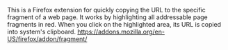 This is a Firefox extension for quickly copying the URL to the specific fragment of a web page.
It works by highlighting all addressable page fragments in red. When you click on the highlighted area, its URL is copied into system's clipboard.
https://addons.mozilla.org/en-US/firefox/addon/fragment/
